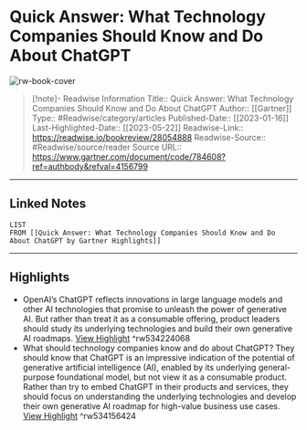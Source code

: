 # Quick Answer: What Technology Companies Should Know and Do About ChatGPT

![rw-book-cover](https://readwise-assets.s3.amazonaws.com/media/uploaded_book_covers/profile_174804/gartner-tile.jpg)
<br>
>[!note]- Readwise Information
>Title:: Quick Answer: What Technology Companies Should Know and Do About ChatGPT
>Author:: [[Gartner]]
>Type:: #Readwise/category/articles
>Published-Date:: [[2023-01-16]]
>Last-Highlighted-Date:: [[2023-05-22]]
>Readwise-Link:: https://readwise.io/bookreview/28054888
>Readwise-Source:: #Readwise/source/reader
>Source URL:: https://www.gartner.com/document/code/784608?ref=authbody&refval=4156799
--- 

## Linked Notes
```dataview
LIST
FROM [[Quick Answer: What Technology Companies Should Know and Do About ChatGPT by Gartner Highlights]]
```

---

## Highlights
- OpenAI’s ChatGPT reflects innovations in large language models and other AI technologies that promise to unleash the power of generative AI. But rather than treat it as a consumable offering, product leaders should study its underlying technologies and build their own generative AI roadmaps. [View Highlight](https://readwise.io/open/534224068) ^rw534224068
- What should technology companies know and do about ChatGPT?
  They should know that ChatGPT is an impressive indication of the potential of generative artificial intelligence (AI), enabled by its underlying general-purpose foundational model, but not view it as a consumable product. Rather than try to embed ChatGPT in their products and services, they should focus on understanding the underlying technologies and develop their own generative AI roadmap for high-value business use cases. [View Highlight](https://readwise.io/open/534156424) ^rw534156424
